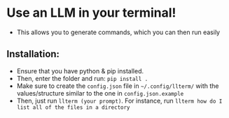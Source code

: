 # Use an LLM in your terminal!
- This allows you to generate commands, which you can then run easily

## Installation:
- Ensure that you have python & pip installed.
- Then, enter the folder and run: `pip install .`
- Make sure to create the `config.json` file in `~/.config/llterm/` with the values/structure similar to the one in `config.json.example`
- Then, just run `llterm (your prompt)`. For instance, run `llterm how do I list all of the files in a directory`